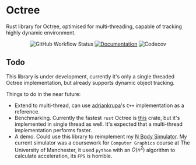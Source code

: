 # Octree
Rust library for Octree, optimised for multi-threading, capable of tracking highly dynamic environment.

<div align="center">

![GitHub Workflow Status](https://img.shields.io/github/actions/workflow/status/WenqingZong/Octree/rust_ci.yml?style=for-the-badge)
[![Documentation](https://img.shields.io/badge/Doc-Read-blue?style=for-the-badge)](https://wenqingzong.github.io/Octree/octree/index.html)
![Codecov](https://img.shields.io/codecov/c/github/WenqingZong/Octree?style=for-the-badge)

</div>

## Todo
This library is under development, currently it's only a single threaded Octree implementation, but already supports dynamic object tracking.

Things to do in the near future:
 - Extend to multi-thread, can use [adriankrupa](https://github.com/adriankrupa/Octree)'s `C++` implementation as a reference.
 - Benchmarking. Currently the fastest `rust` Octree is [this](https://crates.io/crates/octree) crate, but it's implemented in single thread as well. It's expected that a multi-thread implementation performs faster.
 - A demo. Could use this library to reimplement my [N Body Simulator](https://github.com/WenqingZong/N-Body-Simulator). My current simulator was a coursework for `Computer Graphics` course at The University of Manchester, it used `python` with an $O(n^2)$ algorithm to calculate acceleration, its `FPS` is horrible.